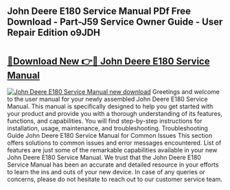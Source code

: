 ## John Deere E180 Service Manual PDf Free Download - Part-J59 Service Owner Guide - User Repair Edition o9JDH

# <h2><a href="http://bc86573.oget.top/?id=John+Deere+E180+Service+Manual">🔗Download New 👉🔴 John Deere E180 Service Manual</a></h2>

[![John Deere E180 Service Manual new download](https://i.imgur.com/5g1atiW.png)](http://bc86573.oget.top/?id=John+Deere+E180+Service+Manual)
Greetings and welcome to the user manual for your newly assembled John Deere E180 Service Manual. This manual is specifically designed to help you get started with your product and provide you with a thorough understanding of its features, functions, and capabilities. You will find step-by-step instructions for installation, usage, maintenance, and troubleshooting. Troubleshooting Guide John Deere E180 Service Manual for Common Issues This section offers solutions to common issues and error messages encountered. List of features are just some of the remarkable capabilities available in your new John Deere E180 Service Manual. We trust that the John Deere E180 Service Manual has been an accurate and detailed resource in your efforts to learn the ins and outs of your new device. In case of any queries or concerns, please do not hesitate to reach out to our customer service team.
